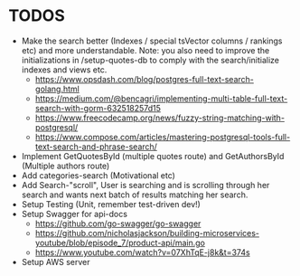 # TODOS

* Make the search better (Indexes / special tsVector columns / rankings etc) and more understandable. Note: you also need to improve the initializations in /setup-quotes-db to comply with the search/initialize indexes and views etc.
    * https://www.opsdash.com/blog/postgres-full-text-search-golang.html 
    * https://medium.com/@bencagri/implementing-multi-table-full-text-search-with-gorm-632518257d15
    * https://www.freecodecamp.org/news/fuzzy-string-matching-with-postgresql/
    * https://www.compose.com/articles/mastering-postgresql-tools-full-text-search-and-phrase-search/ 
* Implement GetQuotesById (multiple quotes route) and GetAuthorsById (Multiple authors route)
* Add categories-search (Motivational etc)
* Add Search-"scroll", User is searching and is scrolling through her search and wants next batch of results matching her search.
* Setup Testing (Unit, remember test-driven dev!)
* Setup Swagger for api-docs 
   * https://github.com/go-swagger/go-swagger
   * https://github.com/nicholasjackson/building-microservices-youtube/blob/episode_7/product-api/main.go
   * https://www.youtube.com/watch?v=07XhTqE-j8k&t=374s
* Setup AWS server
